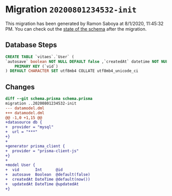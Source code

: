 # Migration `20200801234532-init`

This migration has been generated by Ramon Saboya at 8/1/2020, 11:45:32 PM.
You can check out the [state of the schema](./schema.prisma) after the migration.

## Database Steps

```sql
CREATE TABLE `vitaes`.`User` (
`autosave` boolean NOT NULL DEFAULT false ,`createdAt` datetime NOT NULL DEFAULT CURRENT_TIMESTAMP ,`updatedAt` datetime(3) NOT NULL  ,`vid` int NOT NULL  ,
    PRIMARY KEY (`vid`)
) DEFAULT CHARACTER SET utf8mb4 COLLATE utf8mb4_unicode_ci
```

## Changes

```diff
diff --git schema.prisma schema.prisma
migration ..20200801234532-init
--- datamodel.dml
+++ datamodel.dml
@@ -1,0 +1,15 @@
+datasource db {
+  provider = "mysql"
+  url = "***"
+}
+
+generator prisma_client {
+  provider = "prisma-client-js"
+}
+     
+model User {
+  vid       Int      @id
+  autosave  Boolean  @default(false)
+  createdAt DateTime @default(now())
+  updatedAt DateTime @updatedAt
+}
```


